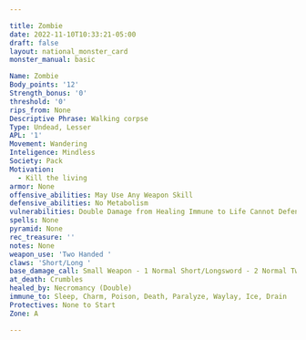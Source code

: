 ```yaml
---

title: Zombie
date: 2022-11-10T10:33:21-05:00
draft: false
layout: national_monster_card
monster_manual: basic

Name: Zombie
Body_points: '12'
Strength_bonus: '0'
threshold: '0'
rips_from: None
Descriptive Phrase: Walking corpse
Type: Undead, Lesser
APL: '1'
Movement: Wandering
Inteligence: Mindless
Society: Pack
Motivation: 
  - Kill the living
armor: None
offensive_abilities: May Use Any Weapon Skill
defensive_abilities: No Metabolism
vulnerabilities: Double Damage from Healing Immune to Life Cannot Defend Against Attacks
spells: None
pyramid: None
rec_treasure: ''
notes: None
weapon_use: 'Two Handed '
claws: 'Short/Long '
base_damage_call: Small Weapon - 1 Normal Short/Longsword - 2 Normal Two Handed - 3 Normal
at_death: Crumbles
healed_by: Necromancy (Double)
immune_to: Sleep, Charm, Poison, Death, Paralyze, Waylay, Ice, Drain
Protectives: None to Start
Zone: A

---
```



